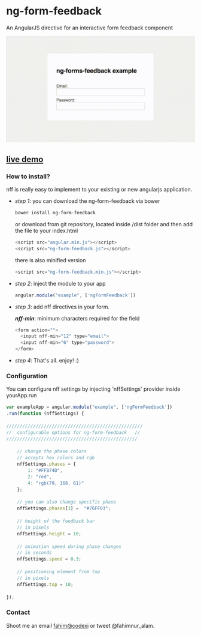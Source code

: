 # ng-form-feedback

An AngularJS directive for an interactive form feedback component

<img src="/demo.gif" alt="demo" width="700"/>

## [live demo](https://rawgit.com/fa137/ng-form-feedback/master/index.html) 


### How to install?

nff is really easy to implement to your existing or new angularjs application. 
* *step 1*: you can download the ng-form-feedback via bower

	```javascript
	bower install ng-form-feedback
	```
	
	or download from git repository, located inside /dist folder
	and then add the file to your index.html
	
	```javascript
	<script src="angular.min.js"></script>
	<script src="ng-form-feedback.js"></script> 
	```
    
    there is also minified version
    ```javascript
    <script src="ng-form-feedback.min.js"></script> 
    ```
    
    
    
    
* *step 2*: inject the module to your app
	```javascript
    angular.module("example", ['ngFormFeedback'])
    ```
* *step 3*: add nff directives in your form.
		
    ***nff-min***: minimum characters required for the field
	```javascript
    <form action="">
      <input nff-min="12" type="email">
      <input nff-min="6" type="password">
    </form>
    ```
* *step 4*: That's all. enjoy! :) 
 

### Configuration

You can configure nff settings by injecting 'nffSettings' provider inside yourApp.run
```javascript
var exampleApp = angular.module("example", ['ngFormFeedback'])
.run(function (nffSettings) {

/////////////////////////////////////////////////// 
//	configurable options for ng-form-feedback 	//
/////////////////////////////////////////////////
	
	// change the phase colors
	// accepts hex colors and rgb
	nffSettings.phases = {
		1: "#FFB74D",
		2: "red",
		4: "rgb(79, 168, 61)"
	};
	
	// you can also change specific phase
	nffSettings.phases[3] =  "#76FF03";
	
	// height of the feedback bar
	// in pixels
	nffSettings.height = 10;
	
	// animation speed during phase changes
	// in seconds
	nffSettings.speed = 0.3;
	
	// positioning element from top 
	// in pixels
	nffSettings.top = 10;
	
});
```


### Contact

Shoot me an email <fahim@codexi> or tweet @fahimnur_alam.

